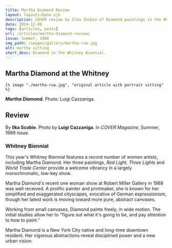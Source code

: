 ```yaml
---
title: Martha Diamond Review
layout: layouts/base.njk
description: COVER review by Ilka Skobie of Diamond paintings in the Whitney Biennial.
date: 2024-12-08
tags: [articles, posts]
url: /articles/martha-diamond-review/
issue: Summer, 1989
img_path: /images/gallery/martha-rvw.jpg
alt: martha sitting
short_desc: Diamond in the Whitney Biennial.
---
```

<article>
  <h1>Martha Diamond at the Whitney</h1>

  <div class="pic-wrap">

    {% image "./martha-rvw.jpg", "original article with portrait sitting" %}

  <div class="pic-caption"><p><em><b>Martha Diamond.</b></em> Photo: Luigi Cazzaniga. </p></div>
  </div>

  <h2 class="article-title">Review</h2>

  By **Ilka Scobie**. Photo by **Luigi Cazzaniga**. In *COVER Magazine*, Summer, 1989 issue.

  <h3 class="article-subtitle">Whitney Biennial</h3>

This year's Whitney Biennial features a record number of women artists, including Martha Diamond. Her three paintings, _Red Light, Three Lights_ and _World Trade Center_ provide a welcome vibrancy in a largely monochromatic, low-key show.

Martha Diamond's recent one woman show at Robert Miller Gallery in 1988 was well received. A prolific painter and printmaker, she is known for her simplified and exaggerated cityscapes, evocative of German expressionism, though her latest work is
moving toward more pure, abstract canvases.

Working from small canvases, Diamond paints freely, in wide motion. The initial studies allow her to "figure out what it's going to be, and pay attention to how to paint.”

Martha Diamond is a New York City native and long-time downtown resident. Her vigorous abstractions reveal disciplined power and a new urban vision.




